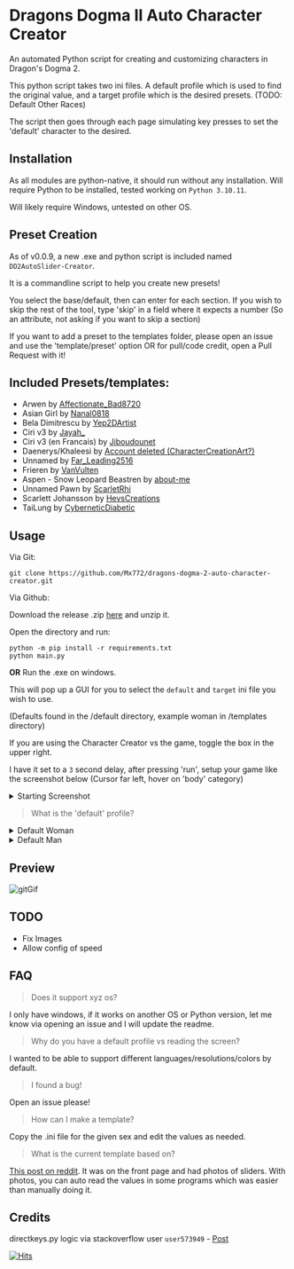# Dragons Dogma II Auto Character Creator
An automated Python script for creating and customizing characters in Dragon's Dogma 2. 

This python script takes two ini files. 
A default profile which is used to find the original value, and a target profile which is the desired presets. 
(TODO: Default Other Races) 

The script then goes through each page simulating key presses to set the 'default' character to the desired. 

## Installation
As all modules are python-native, it should run without any installation. 
Will require Python to be installed, tested working on `Python 3.10.11`.

Will likely require Windows, untested on other OS.

## Preset Creation

As of v0.0.9, a new .exe and python script is included named `DD2AutoSlider-Creator`. 

It is a commandline script to help you create new presets!

You select the base/default, then can enter for each section. 
If you wish to skip the rest of the tool, type 'skip' in a field where it expects a number (So an attribute, not asking if you want to skip a section)

If you want to add a preset to the templates folder, please open an issue and use the 'template/preset' option OR for pull/code credit, open a Pull Request with it! 

## Included Presets/templates:
- Arwen by [Affectionate_Bad8720](https://www.reddit.com/r/fashiondogma/comments/1bfquvi/arwen_undomiel/)
- Asian Girl by [Nanal0818](https://www.reddit.com/r/fashiondogma/comments/1bgyw62/asian_girl/)
- Bela Dimitrescu by [Yep2DArtist](https://www.reddit.com/r/fashiondogma/comments/1bdm9yc/bela_dimitrescu_re8village/)
- Ciri v3 by [Jayah_](https://www.reddit.com/r/fashiondogma/comments/1bhxsrd/ciri_the_witcher_3_sliders/)
- Ciri v3 (en Francais) by [Jiboudounet](https://www.reddit.com/r/fashiondogma/comments/1bhxsrd/ciri_the_witcher_3_sliders/kvl0yes/)
- Daenerys/Khaleesi by [Account deleted (CharacterCreationArt?)](https://www.reddit.com/r/fashiondogma/comments/1bavyle/daenerys_targaryen/)
- Unnamed by [Far_Leading2516](https://www.reddit.com/r/fashiondogma/comments/1bl5r97/excited_to_finally_begin_my_journey/)
- Frieren by [VanVulten](https://www.reddit.com/r/fashiondogma/comments/1bhzyw6/frieren_attempt/)
- Aspen - Snow Leopard Beastren by [about-me](https://www.nexusmods.com/dragonsdogma2/mods/286)
- Unnamed Pawn by [ScarletRhi](https://www.reddit.com/r/fashiondogma/comments/1bhqji3/my_arisen_and_pawn_are_ready/)
- Scarlett Johansson by [HevsCreations](https://www.reddit.com/r/fashiondogma/comments/1bj6g34/scarlett_johansson/)
- TaiLung by [CyberneticDiabetic](https://www.reddit.com/r/fashiondogma/comments/1bbo63y/finally_a_worthy_opponent/)


## Usage

Via Git:

`git clone https://github.com/Mx772/dragons-dogma-2-auto-character-creator.git`

Via Github:

Download the release .zip [here](https://github.com/octo-org/octo-repo/releases/latest) and unzip it.

Open the directory and run:
```
python -m pip install -r requirements.txt
python main.py
```
**OR**
Run the .exe on windows.

This will pop up a GUI for you to select the `default` and `target` ini file you wish to use. 

(Defaults found in the /default directory, example woman in /templates directory)

If you are using the Character Creator vs the game, toggle the box in the upper right. 

I have it set to a `3` second delay, after pressing 'run', setup your game like the screenshot below (Cursor far left, hover on 'body' category)

<details>
<summary>Starting Screenshot</summary>

![image](https://github.com/Mx772/dragons-dogma-2-auto-character-creator/assets/9059161/637c021c-92bc-4179-b764-c5184bc021f6)


</details>


> What is the 'default' profile?


<details>
<summary>Default Woman</summary>

![defaultGif](https://github.com/Mx772/dragons-dogma-2-auto-character-creator/assets/9059161/bb7f280d-721a-4740-ac93-894916a8ab34)

</details>

<details>
<summary>Default Man</summary>

![male_default](https://github.com/Mx772/dragons-dogma-2-auto-character-creator/assets/9059161/e6811a84-5026-4c51-b06b-f4ae4d3230ea)

</details>



## Preview

![gitGif](https://github.com/Mx772/dragons-dogma-2-auto-character-creator/assets/9059161/beb9b701-8a2d-4447-be86-f9e8a387a5a2)



## TODO

- Fix Images
- Allow config of speed

## FAQ

> Does it support xyz os?

I only have windows, if it works on another OS or Python version, let me know via opening an issue and I will update the readme.

> Why do you have a default profile vs reading the screen?

I wanted to be able to support different languages/resolutions/colors by default.

> I found a bug!

Open an issue please!

> How can I make a template?

Copy the .ini file for the given sex and edit the values as needed. 

> What is the current template based on?

[This post on reddit](https://www.reddit.com/r/fashiondogma/comments/1bgyw62/asian_girl/). It was on the front page and had photos of sliders. With photos, you can auto read the values in some programs which was easier than manually doing it. 

## Credits
directkeys.py logic via stackoverflow user `user573949` - [Post](http://stackoverflow.com/questions/14489013/simulate-python-keypresses-for-controlling-a-game)

[![Hits](https://hits.seeyoufarm.com/api/count/incr/badge.svg?url=https%3A%2F%2Fgithub.com%2FMx772%2Fdragons-dogma-2-auto-character-creator%2Ftree%2Fmain&count_bg=%2379C83D&title_bg=%23555555&icon=&icon_color=%23E7E7E7&title=hits&edge_flat=false)](https://hits.seeyoufarm.com)

